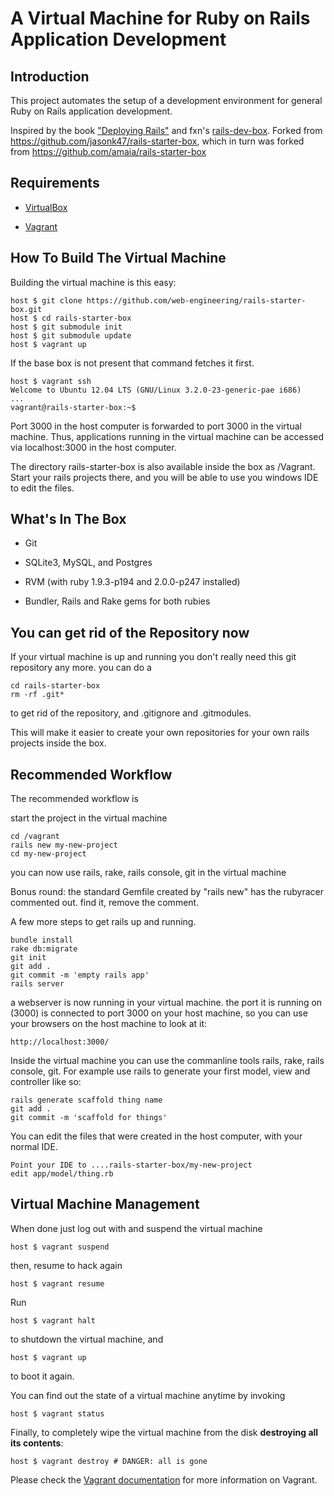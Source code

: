 # A Virtual Machine for Ruby on Rails Application Development

## Introduction

This project automates the setup of a development environment for general Ruby on Rails application development. 

Inspired by the book ["Deploying Rails"](http://pragprog.com/book/cbdepra/deploying-rails) and fxn's [rails-dev-box](https://github.com/rails/rails-dev-box). Forked from https://github.com/jasonk47/rails-starter-box, which in turn was forked from https://github.com/amaia/rails-starter-box

## Requirements

* [VirtualBox](https://www.virtualbox.org)

* [Vagrant](http://vagrantup.com)

## How To Build The Virtual Machine

Building the virtual machine is this easy:

    host $ git clone https://github.com/web-engineering/rails-starter-box.git
    host $ cd rails-starter-box
    host $ git submodule init
    host $ git submodule update
    host $ vagrant up

If the base box is not present that command fetches it first. 

    host $ vagrant ssh
    Welcome to Ubuntu 12.04 LTS (GNU/Linux 3.2.0-23-generic-pae i686)
    ...
    vagrant@rails-starter-box:~$

Port 3000 in the host computer is forwarded to port 3000 in the virtual machine. 
Thus, applications running in the virtual machine can be accessed via localhost:3000 in the host computer.

The directory rails-starter-box is also available inside the box as /Vagrant.
Start your rails projects there, and you will be able to use you windows IDE to
edit the files.

## What's In The Box

* Git

* SQLite3, MySQL, and Postgres

* RVM (with ruby 1.9.3-p194 and 2.0.0-p247 installed)

* Bundler, Rails and Rake gems for both rubies

## You can get rid of the Repository now

If your virtual machine is up and running you don't really need
this git repository any more.  you can do a 

    cd rails-starter-box
	rm -rf .git*
	
to get rid of the repository, and .gitignore and .gitmodules. 

This will make it easier to create your own repositories for your own rails projects
inside the box.
    

## Recommended Workflow

The recommended workflow is

start the project in the virtual machine

    cd /vagrant
    rails new my-new-project
    cd my-new-project

you can now use rails, rake, rails console, git in the virtual machine

Bonus round: the standard Gemfile created by "rails new" has
the rubyracer commented out.  find it, remove the comment.

A few more steps to get rails up and running.

    bundle install
    rake db:migrate
    git init
    git add .
    git commit -m 'empty rails app'    
    rails server
    
a webserver is now running in your virtual machine.
the port it is running on (3000) is connected to port 3000 on
your host machine, so you can use  your browsers on the host machine to look at it:

    http://localhost:3000/    

Inside the virtual machine you can  use the commanline tools rails, rake, rails console, git.
For example use rails to generate your first model, view and controller like so:

    rails generate scaffold thing name
    git add .
    git commit -m 'scaffold for things'

You can edit the files that were created in the host computer,
with your normal IDE.

    Point your IDE to ....rails-starter-box/my-new-project
    edit app/model/thing.rb 


    
    

## Virtual Machine Management

When done just log out with and suspend the virtual machine

    host $ vagrant suspend

then, resume to hack again

    host $ vagrant resume

Run

    host $ vagrant halt

to shutdown the virtual machine, and

    host $ vagrant up

to boot it again.

You can find out the state of a virtual machine anytime by invoking

    host $ vagrant status

Finally, to completely wipe the virtual machine from the disk **destroying all its contents**:

    host $ vagrant destroy # DANGER: all is gone

Please check the [Vagrant documentation](http://vagrantup.com/v1/docs/index.html) for more information on Vagrant.
